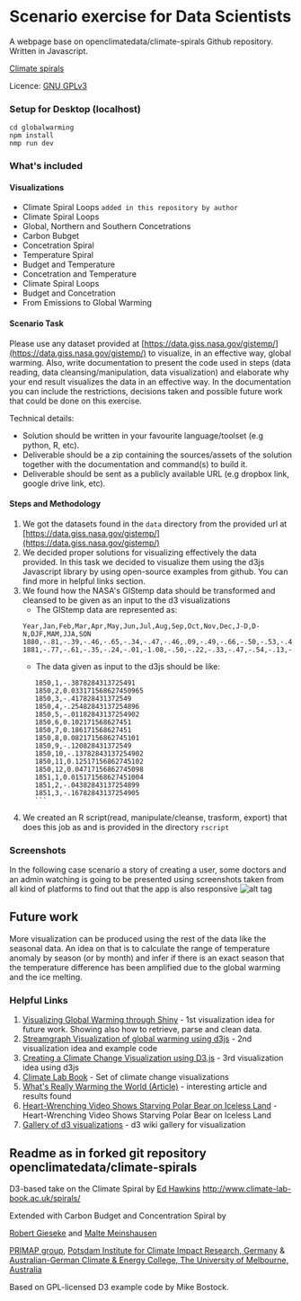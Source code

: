 Scenario exercise for Data Scientists
==============

A webpage base on openclimatedata/climate-spirals Github repository. Written in Javascript.

[Climate spirals](https://github.com/openclimatedata/climate-spirals)

Licence: [GNU GPLv3](https://choosealicense.com/licenses/gpl-3.0/)

### Setup for Desktop (localhost) ####

```
cd globalwarming
npm install
nmp run dev
```


### What's included ###
#### Visualizations ####
* Climate Spiral Loops `added in this repository by author`
* Climate Spiral Loops 
* Global, Northern and Southern Concetrations
* Carbon Bubget
* Concetration Spiral
* Temperature Spiral
* Budget and Temperature
* Concetration and Temperature
* Climate Spiral Loops
* Budget and Concetration
* From Emissions to Global Warming


#### Scenario Task #### 
Please use any dataset provided at [https://data.giss.nasa.gov/gistemp/](https://data.giss.nasa.gov/gistemp/) to visualize, in an effective way, global warming.
Also, write documentation to present the code used in steps (data reading, data cleansing/manipulation, data visualization) and elaborate why your end result visualizes the data in an effective way. In the documentation you can include the restrictions, decisions taken and possible future work that could be done on this exercise.

Technical details:
- Solution should be written in your favourite language/toolset (e.g python, R, etc).
- Deliverable should be a zip containing the sources/assets of the solution together with the documentation and command(s) to build it.
- Deliverable should be sent as a publicly available URL (e.g dropbox link, google drive link, etc).


#### Steps and Methodology #### 
1. We got the datasets found in the `data` directory from the provided url at [https://data.giss.nasa.gov/gistemp/](https://data.giss.nasa.gov/gistemp/) 
2. We decided proper solutions for visualizing effectively the data provided. In this task we decided to visualize them using the d3js Javascript library by using open-source examples from github. You can find more in helpful links section.
3. We found how the NASA's GIStemp data should be transformed and cleansed to be given as an input to the d3 visualizations
    * The GIStemp data are represented as:
    ```
    Year,Jan,Feb,Mar,Apr,May,Jun,Jul,Aug,Sep,Oct,Nov,Dec,J-D,D-N,DJF,MAM,JJA,SON
    1880,-.81,-.39,-.46,-.65,-.34,-.47,-.46,.09,-.49,-.66,-.50,-.53,-.47,\*\*\*,\*\*\*,-.48,-.28,-.55
    1881,-.77,-.61,-.35,-.24,-.01,-1.08,-.50,-.22,-.33,-.47,-.54,-.13,-.44,-.47,-.64,-.20,-.60,-.45

    ```
    * The data given as input to the d3js should be like:
    ```year,month,value
       1850,1,-.3878284313725491
       1850,2,0.033171568627450965
       1850,3,-.417828431372549
       1850,4,-.25482843137254896
       1850,5,-.01182843137254902
       1850,6,0.102171568627451
       1850,7,0.186171568627451
       1850,8,0.08217156862745101
       1850,9,-.120828431372549
       1850,10,-.13782843137254902
       1850,11,0.12517156862745102
       1850,12,0.04717156862745098
       1851,1,0.015171568627451004
       1851,2,-.04382843137254899
       1851,3,-.16782843137254905
       ```
    
4. We created an R script(read, manipulate/cleanse, trasform, export) that does this job as and is provided in the directory `rscript`

### Screenshots ###
In the following case scenario a story of creating a user, some doctors and an admin watching is going to be presented using screenshots taken from all kind of platforms to find out that the app is also responsive 
![alt tag](case/1.png)


## Future work ##
More visualization can be produced using the rest of the data like the seasonal data. An idea on that is to calculate the range of temperature anomaly by season (or by month) and infer if there is an exact season that the temperature difference has been amplified due to the global warming and the ice melting.


### Helpful Links ###

1. [Visualizing Global Warming through Shiny](https://nycdatascience.com/blog/student-works/visualizing-global-warming-through-shiny/) - 1st visualization idea for future work. Showing also how to retrieve, parse  and clean data.
2. [Streamgraph Visualization of global warming using d3js](https://paolotoffanin.wordpress.com/2016/10/04/streamgraph-visualization-of-global-warming/) - 2nd visualization idea and example code
3. [Creating a Climate Change Visualization using D3.js](https://pstblog.com/2016/10/26/climate-change) - 3rd visualization idea using d3js
4. [Climate Lab Book](http://www.climate-lab-book.ac.uk/visualisation-resources/) - Set of climate change visualizations
5. [What's Really Warming the World (Article)](https://www.bloomberg.com/graphics/2015-whats-warming-the-world/) - interesting article and results found
6. [Heart-Wrenching Video Shows Starving Polar Bear on Iceless Land](https://news.nationalgeographic.com/2017/12/polar-bear-starving-arctic-sea-ice-melt-climate-change-spd/) - Heart-Wrenching Video Shows Starving Polar Bear on Iceless Land
7. [Gallery of d3 visualizations](https://github.com/d3/d3/wiki/Gallery) - d3 wiki gallery for visualization


## Readme as in forked git repository openclimatedata/climate-spirals ##

D3-based take on the Climate Spiral by [Ed Hawkins](https://twitter.com/ed_hawkins)
<http://www.climate-lab-book.ac.uk/spirals/>

Extended with Carbon Budget and Concentration Spiral by

[Robert Gieseke](https://www.pik-potsdam.de/members/gieseke)
and [Malte Meinshausen](https://twitter.com/meinshausen)

[PRIMAP group](https://www.pik-potsdam.de/research/climate-impacts-and-vulnerabilities/research/rd2-flagship-projects/primap/primap),
[Potsdam Institute for Climate Impact Research, Germany](https://pik-potsdam.de) &
[Australian-German Climate & Energy College, The University of Melbourne, Australia](http://www.climate-energy-college.net/)

Based on GPL-licensed D3 example code by Mike Bostock.
